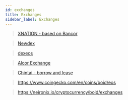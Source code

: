 ```yaml
---
id: exchanges
title: Exchanges
sidebar_label: Exchanges
---
```

<script src="https://widgets.coingecko.com/coingecko-coin-ticker-widget.js"></script>
<coingecko-coin-ticker-widget  coin-id="boid" currency="usd" locale="en"></coingecko-coin-ticker-widget>  
<script src="https://widgets.coingecko.com/coingecko-coin-converter-widget.js"></script>
<coingecko-coin-converter-widget  coin-id="boid" currency="usd" background-color="#ffffff" font-color="#4c4c4c" locale="en"></coingecko-coin-converter-widget>  


> [XNATION - based on Bancor](https://xnation.io/eos?base=EOS&quote=BOID)

> [Newdex](https://eos.newdex.io/)

>[dexeos](https://dexeos.io/trade/?market=eos&code=boidcomtoken&symbol=BOID)

>[Alcor Exchange](https://alcor.exchange/markets/BOID-boidcomtoken)

>[Chintai - borrow and lease](https://exchange.chintai.io/)

>https://www.coingecko.com/en/coins/boid/eos

>https://neironix.io/cryptocurrency/boid/exchanges
